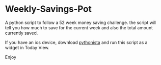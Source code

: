 # Weekly-Savings-Pot

A python script to follow a 52 week money saving challenge.
the script will tell you how much to save for the current week and also the total amount currently saved.

If you have an ios device, download [pythonista](https://omz-software.com/pythonista/) and run this script as a widget in Today View.

Enjoy
